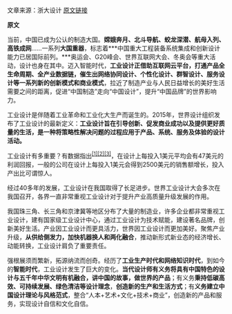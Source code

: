 文章来源：浙大设计 [原文链接](https://mp.weixin.qq.com/s/4pOWKDLYIvjybYtH0aPDpA)

**原文**

当前，中国已成为公认的制造大国。**嫦娥奔月、北斗导航、蛟龙深潜、航母入列、高铁成网**……一系列**大国重器**，标志着***中国重大工程装备系统集成和创新设计能力已居国际前列。***奥运会、G20峰会、世界互联网大会、冬奥会等重大活动，设计也身在其中。迈入智能时代，**工业设计正借助互联网云平台，打通产品全生命周期、全产业数据链，催生出网络协同设计、个性化设计、群智设计、服务设计等一系列新的创新模式和商业模式**，拉近了制造产业与人民日益增长的美好生活需要之间的距离，促进“中国制造”走向“中国设计”，提升“中国品牌”的世界影响力。

工业设计是伴随着工业革命和工业化大生产而诞生的。2015年，世界设计组织发布了工业设计的最新定义：**工业设计旨在引导创新、促发商业成功以及提供更好质量的生活，是一种将策略性解决问题的过程应用于产品、系统、服务及体验的设计活动。**

工业设计有多重要？有数据指出<sup>[[1]](http://www.hzjs.org/figure_det.php?cid=7&id=238)[[2]](http://cdmd.cnki.com.cn/Article/CDMD-10561-2010229501.htm)[[3]](https://www.idsa.org/)</sup>，在设计上每投入1美元平均会有47美元的利润回报，一般的公司在设计上每投入1美元会得到2500美元的销售额增长，投入产出比可谓惊人。

经过40多年的发展，工业设计在我国取得了长足进步。世界工业设计大会多次在我国召开，各界一直非常重视工业设计对于提升产业高质量升级发展的作用。

我国珠三角、长三角和京津冀等地区分布了大量的制造业，许多企业都非常重视工业设计，建有国家级工业设计中心，通过工业设计为技术赋能，建设著名品牌，创新美好生活。产业因工业设计而更具活力，世界因工业设计而更加美好。聚焦产业升级，**从供给侧发力，加快机器换人和两化融合**，推动新形式新业态的经济增长、动能转换，工业设计肩负了重要责任。

强根展须而繁新，拓源纳流而创奇。经历了**工业生产时代和网络知识时代**，到如今的**智能时代**，工业设计发生了巨大的变化。**当代设计师有义务将具有中国特色的设计与五千年中华文明有机融合，讲中国的故事，做世界的产品**；有义务**秉持低碳高效、可持续发展、绿色清洁等设计理念**，**创造新的生产和生活方式**；有**义务建立中国设计理论与风格范式**，整合“人本+艺术+文化+技术+商业”，创造新的产品和服务，实现设计自信和文化自信。


